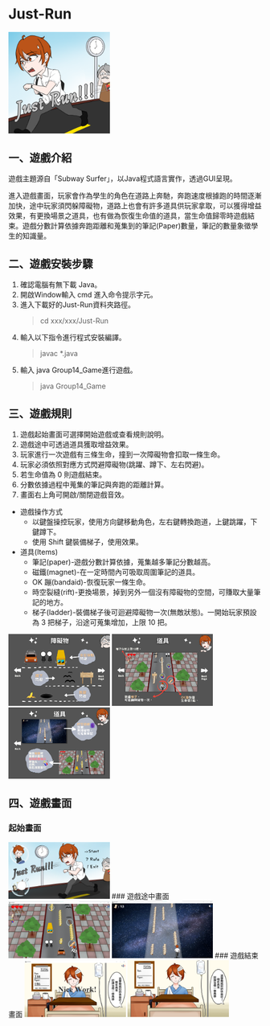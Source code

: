 # Just-Run
<img src="Image/Icon.png" width="40%"/>

## 一、遊戲介紹
遊戲主題源自「Subway Surfer」，以Java程式語言實作，透過GUI呈現。

進入遊戲畫面，玩家會作為學生的角色在道路上奔馳，奔跑速度根據跑的時間逐漸加快，途中玩家須閃躲障礙物，道路上也會有許多道具供玩家拿取，可以獲得增益效果，有更換場景之道具，也有做為恢復生命值的道具，當生命值歸零時遊戲結束。遊戲分數計算依據奔跑距離和蒐集到的筆記(Paper)數量，筆記的數量象徵學生的知識量。
## 二、遊戲安裝步驟
1. 確認電腦有無下載 Java。
2. 開啟Window輸入 cmd 進入命令提示字元。
3. 進入下載好的Just-Run資料夾路徑。
     > cd xxx/xxx/Just-Run
4. 輸入以下指令進行程式安裝編譯。
     > javac *.java
5. 輸入 java Group14_Game進行遊戲。
     > java Group14_Game
## 三、遊戲規則
1. 遊戲起始畫面可選擇開始遊戲或查看規則說明。
2. 遊戲途中可透過道具獲取增益效果。
3. 玩家進行一次遊戲有三條生命，撞到一次障礙物會扣取一條生命。
4. 玩家必須依照對應方式閃避障礙物(跳躍、蹲下、左右閃避)。
5. 若生命值為 0 則遊戲結束。
6. 分數依據過程中蒐集的筆記與奔跑的距離計算。
7. 畫面右上角可開啟/關閉遊戲音效。
*  遊戲操作方式
   *  以鍵盤操控玩家，使用方向鍵移動角色，左右鍵轉換跑道，上鍵跳躍，下鍵蹲下。
   *  使用 Shift 鍵裝備梯子，使用效果。
*  道具(Items)
   *  筆記(paper)-遊戲分數計算依據，蒐集越多筆記分數越高。
   *  磁鐵(magnet)-在一定時間內可吸取周圍筆記的道具。
   *  OK 蹦(bandaid)-恢復玩家一條生命。
   *  時空裂縫(rift)-更換場景，掉到另外一個沒有障礙物的空間，可賺取大量筆記的地方。
   *  梯子(ladder)-裝備梯子後可迴避障礙物一次(無敵狀態)。一開始玩家預設為 3 把梯子，沿途可蒐集增加，上限 10 把。
<img src="Image/Rules2.png" width="40%" />
<img src="Image/Rules3.png" width="40%" />
<img src="Image/Rules4.png" width="40%"/>

## 四、遊戲畫面
### 起始畫面
<img src="Image/first.png" width="40%" />
### 遊戲途中畫面
<img src="Image/gamerun_1.png" width="40%" />
<img src="Image/gamerun_2.png" width="40%" />
### 遊戲結束畫面
<img src="Image/gamerun_3.png" width="40%" />
<img src="Image/ending.png" width="40%" />
